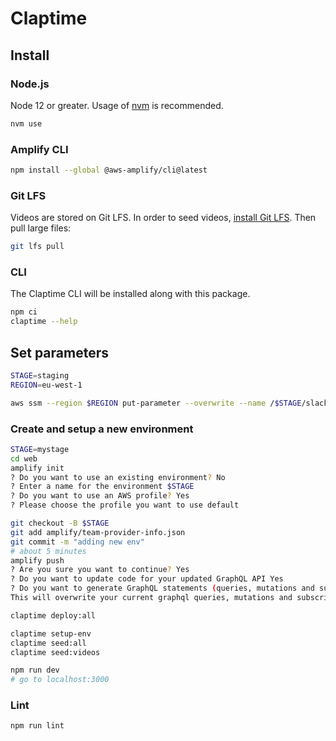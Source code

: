 # Claptime

## Install

### Node.js

Node 12 or greater. Usage of [nvm](https://github.com/nvm-sh/nvm) is recommended.

```bash
nvm use
```

### Amplify CLI

```bash
npm install --global @aws-amplify/cli@latest
```

### Git LFS

Videos are stored on Git LFS. In order to seed videos, [install Git LFS](https://git-lfs.github.com/). Then pull large files:

```bash
git lfs pull
```

### CLI

The Claptime CLI will be installed along with this package.

```bash
npm ci
claptime --help
```

## Set parameters

```bash
STAGE=staging
REGION=eu-west-1

aws ssm --region $REGION put-parameter --overwrite --name /$STAGE/slack-webhook --type String --value "[VALUE]"
```

### Create and setup a new environment

```bash
STAGE=mystage
cd web
amplify init
? Do you want to use an existing environment? No
? Enter a name for the environment $STAGE
? Do you want to use an AWS profile? Yes
? Please choose the profile you want to use default

git checkout -B $STAGE
git add amplify/team-provider-info.json
git commit -m "adding new env"
# about 5 minutes
amplify push
? Are you sure you want to continue? Yes
? Do you want to update code for your updated GraphQL API Yes
? Do you want to generate GraphQL statements (queries, mutations and subscription) based on your schema types?
This will overwrite your current graphql queries, mutations and subscriptions Yes

claptime deploy:all

claptime setup-env
claptime seed:all
claptime seed:videos

npm run dev
# go to localhost:3000
```

### Lint

```bash
npm run lint
```
